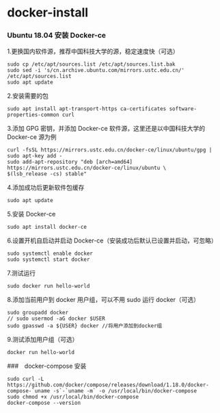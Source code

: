 # docker-install


### Ubuntu 18.04 安装 Docker-ce

1.更换国内软件源，推荐中国科技大学的源，稳定速度快（可选）
```
sudo cp /etc/apt/sources.list /etc/apt/sources.list.bak
sudo sed -i 's/cn.archive.ubuntu.com/mirrors.ustc.edu.cn/' /etc/apt/sources.list
sudo apt update
```
2.安装需要的包
```
sudo apt install apt-transport-https ca-certificates software-properties-common curl
```
3.添加 GPG 密钥，并添加 Docker-ce 软件源，这里还是以中国科技大学的 Docker-ce 源为例
```
curl -fsSL https://mirrors.ustc.edu.cn/docker-ce/linux/ubuntu/gpg | sudo apt-key add -
sudo add-apt-repository "deb [arch=amd64] https://mirrors.ustc.edu.cn/docker-ce/linux/ubuntu \
$(lsb_release -cs) stable"
```
4.添加成功后更新软件包缓存
```
sudo apt update
```
5.安装 Docker-ce
```
sudo apt install docker-ce
```
6.设置开机自启动并启动 Docker-ce（安装成功后默认已设置并启动，可忽略）
```
sudo systemctl enable docker
sudo systemctl start docker
```
7.测试运行
```
sudo docker run hello-world
```
8.添加当前用户到 docker 用户组，可以不用 sudo 运行 docker（可选）
```
sudo groupadd docker
// sudo usermod -aG docker $USER
sudo gpasswd -a ${USER} docker //将用户添加到docker组
```
9.测试添加用户组（可选）
```
docker run hello-world
```

###　docker-compose 安装

```
sudo curl -L https://github.com/docker/compose/releases/download/1.18.0/docker-compose-`uname -s`-`uname -m` -o /usr/local/bin/docker-compose
sudo chmod +x /usr/local/bin/docker-compose
docker-compose --version
```



